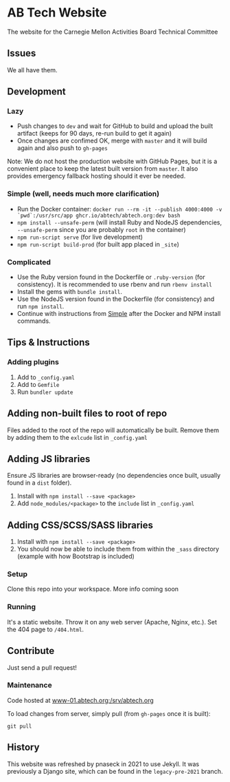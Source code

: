 # AB Tech Website
The website for the Carnegie Mellon Activities Board Technical Committee

## Issues
We all have them.

## Development
### Lazy
 - Push changes to `dev` and wait for GitHub to build and upload the built artifact (keeps for 90 days, re-run build to get it again)
 - Once changes are confimed OK, merge with `master` and it will build again and also push to `gh-pages`

Note: We do not host the production website with GitHub Pages, but it is a convenient place to keep the latest built version from `master`. It also provides emergency fallback hosting should it ever be needed.
### Simple (well, needs much more clarification)
 - Run the Docker container: ``docker run --rm -it --publish 4000:4000 -v `pwd`:/usr/src/app ghcr.io/abtech/abtech.org:dev bash``
 - `npm install --unsafe-perm` (will install Ruby and NodeJS dependencies, `--unsafe-perm` since you are probably `root` in the container)
 - `npm run-script serve` (for live development)
 - `npm run-script build-prod` (for built app placed in `_site`)
### Complicated
 - Use the Ruby version found in the Dockerfile or `.ruby-version` (for consistency). It is recommended to use rbenv and run `rbenv install`
 - Install the gems with `bundle install`.
 - Use the NodeJS version found in the Dockerfile (for consistency) and run `npm install`.
 - Continue with instructions from [Simple](#Simple) after the Docker and NPM install commands.

## Tips & Instructions
### Adding plugins
1. Add to `_config.yaml`
2. Add to `Gemfile`
3. Run `bundler update`

## Adding non-built files to root of repo
Files added to the root of the repo will automatically be built. Remove them by adding them to the `exlcude` list in `_config.yaml`

## Adding JS libraries
Ensure JS libraries are browser-ready (no dependencies once built, usually found in a `dist` folder).

1. Install with `npm install --save <package>`
2. Add `node_modules/<package>` to the `include` list in `_config.yaml`

## Adding CSS/SCSS/SASS libraries

1. Install with `npm install --save <package>`
2. You should now be able to include them from within the `_sass` directory (example with how Bootstrap is included)

### Setup
Clone this repo into your workspace.
More info coming soon

### Running
It's a static website. Throw it on any web server (Apache, Nginx, etc.). Set the 404 page to `/404.html`.

## Contribute
Just send a pull request!

### Maintenance
Code hosted at www-01.abtech.org:/srv/abtech.org

To load changes from server, simply pull (from `gh-pages` once it is built):
```
git pull
```

## History
This website was refreshed by pnaseck in 2021 to use Jekyll. It was previously a Django site, which can be found in the `legacy-pre-2021` branch.
